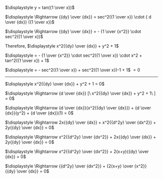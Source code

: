 $\displaystyle y = tan({1 \over x})$

$\displaystyle \Rightarrow {{dy} \over {dx}} = sec^2({1 \over x}) \cdot { d \over {dx}} ({1 \over x})$

$\displaystyle \Rightarrow {{dy} \over {dx}} = - {1 \over {x^2}} \cdot sec^2({1 \over x})$

Therefore,
$\displaystyle x^2{{dy} \over {dx}} + y^2 + 1$

$\displaystyle = - {1 \over {x^2}} \cdot sec^2({1 \over x}) \cdot x^2 + tan^2({1 \over x}) + 1$

$\displaystyle = - sec^2({1 \over x}) + sec^2({1 \over x})-1 + 1$
$= 0$

-----
$\displaystyle x^2{{dy} \over {dx}} + y^2 + 1 = 0$

$\displaystyle \Rightarrow {d \over {dx}} [\ x^2{{dy} \over {dx}} + y^2 + 1\ ] = 0$

$\displaystyle \Rightarrow {d \over {dx}}(x^2{{dy} \over {dx}}) + {d \over {dx}}(y^2) + {d \over {dx}}(1) = 0$

$\displaystyle \Rightarrow 2x{{dy} \over {dx}} + x^2{{d^2y} \over {dx^2}} + 2y{{dy} \over {dx}} = 0$

$\displaystyle \Rightarrow x^2{{d^2y} \over {dx^2}} + 2x{{dy} \over {dx}} + 2y{{dy} \over {dx}} = 0$

$\displaystyle \Rightarrow x^2{{d^2y} \over {dx^2}} + 2(x+y){{dy} \over {dx}} = 0$

$\displaystyle \Rightarrow {{d^2y} \over {dx^2}} + {2(x+y) \over {x^2}} {{dy} \over {dx}} = 0$